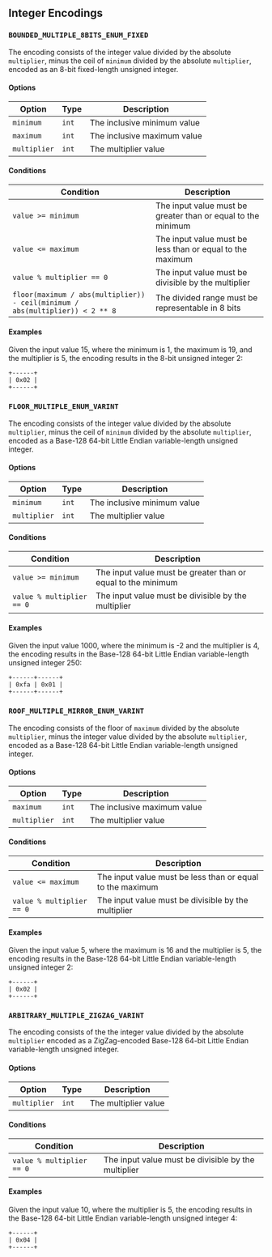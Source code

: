 Integer Encodings
-----------------

### `BOUNDED_MULTIPLE_8BITS_ENUM_FIXED`

The encoding consists of the integer value divided by the absolute
`multiplier`, minus the ceil of `minimum` divided by the absolute `multiplier`,
encoded as an 8-bit fixed-length unsigned integer.

#### Options

| Option       | Type  | Description                 |
|--------------|-------|-----------------------------|
| `minimum`    | `int` | The inclusive minimum value |
| `maximum`    | `int` | The inclusive maximum value |
| `multiplier` | `int` | The multiplier value        |

#### Conditions

| Condition                    | Description                                                         |
|------------------------------|---------------------------------------------------------------------|
| `value >= minimum`           | The input value must be greater than or equal to the minimum        |
| `value <= maximum`           | The input value must be less than or equal to the maximum           |
| `value % multiplier == 0`    | The input value must be divisible by the multiplier                 |
| `floor(maximum / abs(multiplier)) - ceil(minimum / abs(multiplier)) < 2 ** 8` | The divided range must be representable in 8 bits |

#### Examples

Given the input value 15, where the minimum is 1, the maximum is 19, and the
multiplier is 5, the encoding results in the 8-bit unsigned integer 2:

```
+------+
| 0x02 |
+------+
```

### `FLOOR_MULTIPLE_ENUM_VARINT`

The encoding consists of the integer value divided by the absolute
`multiplier`, minus the ceil of `minimum` divided by the absolute `multiplier`,
encoded as a Base-128 64-bit Little Endian variable-length unsigned integer.

#### Options

| Option       | Type  | Description                 |
|--------------|-------|-----------------------------|
| `minimum`    | `int` | The inclusive minimum value |
| `multiplier` | `int` | The multiplier value        |

#### Conditions

| Condition                    | Description                                                         |
|------------------------------|---------------------------------------------------------------------|
| `value >= minimum`           | The input value must be greater than or equal to the minimum        |
| `value % multiplier == 0`    | The input value must be divisible by the multiplier                 |

#### Examples

Given the input value 1000, where the minimum is -2 and the multiplier is 4,
the encoding results in the Base-128 64-bit Little Endian variable-length unsigned
integer 250:

```
+------+------+
| 0xfa | 0x01 |
+------+------+
```

### `ROOF_MULTIPLE_MIRROR_ENUM_VARINT`

The encoding consists of the floor of `maximum` divided by the absolute
`multiplier`, minus the integer value divided by the absolute `multiplier`,
encoded as a Base-128 64-bit Little Endian variable-length unsigned integer.

#### Options

| Option       | Type  | Description                 |
|--------------|-------|-----------------------------|
| `maximum`    | `int` | The inclusive maximum value |
| `multiplier` | `int` | The multiplier value        |

#### Conditions

| Condition                    | Description                                                         |
|------------------------------|---------------------------------------------------------------------|
| `value <= maximum`           | The input value must be less than or equal to the maximum           |
| `value % multiplier == 0`    | The input value must be divisible by the multiplier                 |

#### Examples

Given the input value 5, where the maximum is 16 and the multiplier is 5, the
encoding results in the Base-128 64-bit Little Endian variable-length unsigned
integer 2:

```
+------+
| 0x02 |
+------+
```

### `ARBITRARY_MULTIPLE_ZIGZAG_VARINT`

The encoding consists of the the integer value divided by the absolute
`multiplier` encoded as a ZigZag-encoded Base-128 64-bit Little Endian
variable-length unsigned integer.

#### Options

| Option       | Type  | Description                 |
|--------------|-------|-----------------------------|
| `multiplier` | `int` | The multiplier value        |

#### Conditions

| Condition                    | Description                                                         |
|------------------------------|---------------------------------------------------------------------|
| `value % multiplier == 0`    | The input value must be divisible by the multiplier                 |

#### Examples

Given the input value 10, where the multiplier is 5, the encoding results in
the Base-128 64-bit Little Endian variable-length unsigned integer 4:

```
+------+
| 0x04 |
+------+
```
